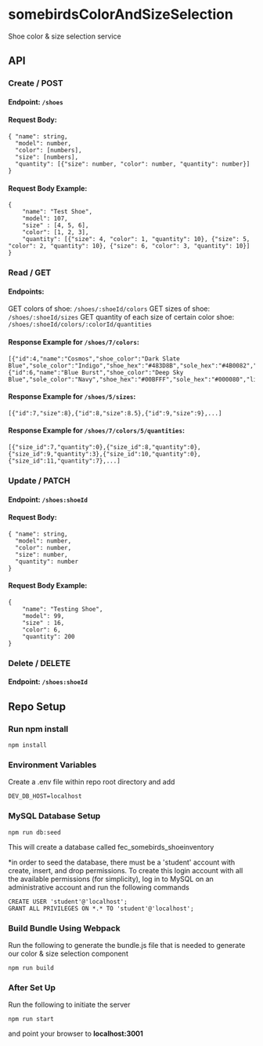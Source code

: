 # somebirdsColorAndSizeSelection
Shoe color &amp; size selection service

## API

### Create / POST

#### Endpoint: `/shoes`

#### Request Body:
```
{ "name": string,
  "model": number,
  "color": [numbers],
  "size": [numbers],
  "quantity": [{"size": number, "color": number, "quantity": number}]
}
```

#### Request Body Example:
```
{
    "name": "Test Shoe",
    "model": 107,
    "size" : [4, 5, 6],
    "color": [1, 2, 3],
    "quantity": [{"size": 4, "color": 1, "quantity": 10}, {"size": 5, "color": 2, "quantity": 10}, {"size": 6, "color": 3, "quantity": 10}]
}
```

### Read / GET

#### Endpoints:

GET colors of shoe: `/shoes/:shoeId/colors`
GET sizes of shoe: `/shoes/:shoeId/sizes`
GET quantity of each size of certain color shoe: `/shoes/:shoeId/colors/:colorId/quantities`

#### Response Example for `/shoes/7/colors`:
```
[{"id":4,"name":"Cosmos","shoe_color":"Dark Slate Blue","sole_color":"Indigo","shoe_hex":"#483D8B","sole_hex":"#4B0082","limited":false},{"id":6,"name":"Blue Burst","shoe_color":"Deep Sky Blue","sole_color":"Navy","shoe_hex":"#00BFFF","sole_hex":"#000080","limited":false},...]
```
#### Response Example for `/shoes/5/sizes`:
```
[{"id":7,"size":8},{"id":8,"size":8.5},{"id":9,"size":9},...]
```
#### Response Example for `/shoes/7/colors/5/quantities`:
```
[{"size_id":7,"quantity":0},{"size_id":8,"quantity":0},{"size_id":9,"quantity":3},{"size_id":10,"quantity":0},{"size_id":11,"quantity":7},...]
```

### Update / PATCH

#### Endpoint: `/shoes:shoeId`

#### Request Body:
```
{ "name": string,
  "model": number,
  "color": number,
  "size": number,
  "quantity": number
}
```
#### Request Body Example:
```
{
    "name": "Testing Shoe",
    "model": 99,
    "size" : 16,
    "color": 6,
    "quantity": 200
}
```

### Delete / DELETE

#### Endpoint: `/shoes:shoeId`

## Repo Setup
### Run npm install
```
npm install
```
### Environment Variables
Create a .env file within repo root directory and add
```
DEV_DB_HOST=localhost
```

### MySQL Database Setup
```
npm run db:seed
```
This will create a database called fec_somebirds_shoeinventory

*in order to seed the database, there must be a 'student' account with create, insert, and drop permissions.
To create this login account with all the available permissions (for simplicity), log in to MySQL on an administrative account and run the following commands
```
CREATE USER 'student'@'localhost';
GRANT ALL PRIVILEGES ON *.* TO 'student'@'localhost';
```

### Build Bundle Using Webpack
Run the following to generate the bundle.js file that is needed to generate our color & size selection component
```
npm run build
```

### After Set Up
Run the following to initiate the server
```
npm run start
```
and point your browser to **localhost:3001**